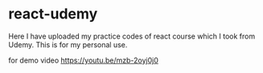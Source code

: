 # react-udemy
Here I have uploaded my practice codes of react course which I took from Udemy. This is for my personal use.

for demo video 
https://youtu.be/mzb-2oyj0j0
